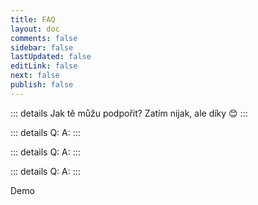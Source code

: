 ```yaml
---
title: FAQ
layout: doc 
comments: false
sidebar: false
lastUpdated: false
editLink: false
next: false
publish: false
---
```


::: details Jak tě můžu podpořit?
Zatím nijak, ale díky :blush:
:::

::: details Q:
A:
:::

::: details Q:
A:
:::

::: details Q:
A:
:::

<el-tag type="primary" effect="dark" round>Demo</el-tag>

